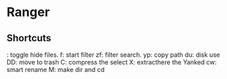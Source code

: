 # Ranger

## Shortcuts
<c-h>: toggle hide files.
f:  start filter
zf: filter search.
yp: copy path
du: disk use
DD: move to trash
C:  compress the select
X:  extracthere the Yanked
cw: smart rename
M:  make dir and cd
